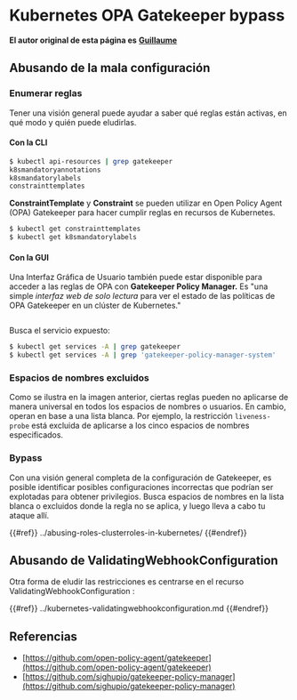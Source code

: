 # Kubernetes OPA Gatekeeper bypass

**El autor original de esta página es** [**Guillaume**](https://www.linkedin.com/in/guillaume-chapela-ab4b9a196)

## Abusando de la mala configuración

### Enumerar reglas

Tener una visión general puede ayudar a saber qué reglas están activas, en qué modo y quién puede eludirlas.

#### Con la CLI
```bash
$ kubectl api-resources | grep gatekeeper
k8smandatoryannotations                                                             constraints.gatekeeper.sh/v1beta1                  false        K8sMandatoryAnnotations
k8smandatorylabels                                                                  constraints.gatekeeper.sh/v1beta1                  false        K8sMandatoryLabel
constrainttemplates                                                                 templates.gatekeeper.sh/v1                         false        ConstraintTemplate
```
**ConstraintTemplate** y **Constraint** se pueden utilizar en Open Policy Agent (OPA) Gatekeeper para hacer cumplir reglas en recursos de Kubernetes.
```bash
$ kubectl get constrainttemplates
$ kubectl get k8smandatorylabels
```
#### Con la GUI

Una Interfaz Gráfica de Usuario también puede estar disponible para acceder a las reglas de OPA con **Gatekeeper Policy Manager.** Es "una simple _interfaz web de solo lectura_ para ver el estado de las políticas de OPA Gatekeeper en un clúster de Kubernetes."

<figure><img src="../../../images/05-constraints.png" alt=""><figcaption></figcaption></figure>

Busca el servicio expuesto:
```bash
$ kubectl get services -A | grep gatekeeper
$ kubectl get services -A | grep 'gatekeeper-policy-manager-system'
```
### Espacios de nombres excluidos

Como se ilustra en la imagen anterior, ciertas reglas pueden no aplicarse de manera universal en todos los espacios de nombres o usuarios. En cambio, operan en base a una lista blanca. Por ejemplo, la restricción `liveness-probe` está excluida de aplicarse a los cinco espacios de nombres especificados.

### Bypass

Con una visión general completa de la configuración de Gatekeeper, es posible identificar posibles configuraciones incorrectas que podrían ser explotadas para obtener privilegios. Busca espacios de nombres en la lista blanca o excluidos donde la regla no se aplica, y luego lleva a cabo tu ataque allí.

{{#ref}}
../abusing-roles-clusterroles-in-kubernetes/
{{#endref}}

## Abusando de ValidatingWebhookConfiguration

Otra forma de eludir las restricciones es centrarse en el recurso ValidatingWebhookConfiguration :&#x20;

{{#ref}}
../kubernetes-validatingwebhookconfiguration.md
{{#endref}}

## Referencias

- [https://github.com/open-policy-agent/gatekeeper](https://github.com/open-policy-agent/gatekeeper)
- [https://github.com/sighupio/gatekeeper-policy-manager](https://github.com/sighupio/gatekeeper-policy-manager)
